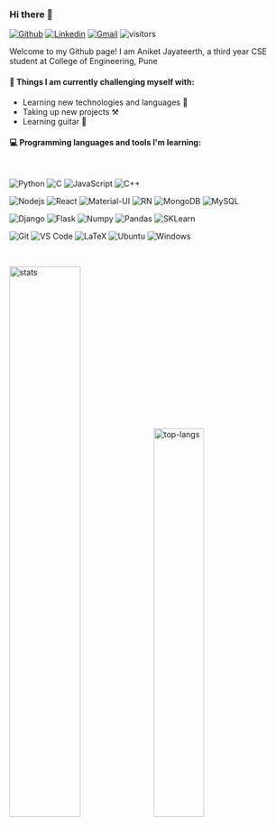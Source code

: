 ### Hi there 👋 

[![Github](https://img.shields.io/badge/-Github-000?style=flat&logo=Github&logoColor=white)](https://github.com/andipro123)
[![Linkedin](https://img.shields.io/badge/-LinkedIn-blue?style=flat&logo=Linkedin&logoColor=white)](https://in.linkedin.com/in/aniket-jayateerth-9512b816b)
[![Gmail](https://img.shields.io/badge/-Gmail-c14438?style=flat&logo=Gmail&logoColor=white)](mailto:janiket510@gmail.com)
![visitors](https://visitor-badge.laobi.icu/badge?page_id=andipro123.andipro123)

Welcome to my Github page! I am Aniket Jayateerth, a third year CSE student at College of Engineering, Pune


#### 🦾 Things I am currently challenging myself with:
- Learning new technologies and languages 💠
- Taking up new projects ⚒️
- Learning guitar 🎸

#### 💻 Programming languages and tools I'm learning: 
<br />

![Python](https://img.shields.io/badge/-Python-3776AB?style=flat-square&logo=python&logoColor=ffffff)
![C](https://img.shields.io/badge/-C%20\(Programming%20Language\)-CC342D?style=flat-square&logo=C&logoColor=ffe8e8)
![JavaScript](https://img.shields.io/badge/-JavaScript-%23F7DF1C?style=flat-square&logo=javascript&logoColor=000000&color=F7DF1E)
![C++](https://img.shields.io/badge/-++-%23F7DF1C?style=flat-square&logo=C&logoColor=ffffff&color=00599c)

![Nodejs](https://img.shields.io/badge/-Nodejs-black?style=flat-square&logo=Node.js&logoColor=00d632)
![React](https://img.shields.io/badge/-React-%23282C34?style=flat-square&logo=react)
![Material-UI](https://img.shields.io/badge/-Material%20UI-%23282C34?style=flat-square&logo=material\-ui&color=0081CB)
![RN](https://img.shields.io/badge/-React%20Native-%23282C34?style=flat-square&logo=react&&logoColor=ffffff&color=CA4245)
![MongoDB](https://img.shields.io/badge/-MongoDB-DC382D?style=flat-square&logo=mongodb&logoColor=ffffff&color=47A248)
![MySQL](https://img.shields.io/badge/-MySQL-430098?style=flat-square&logo=mysql&logoColor=ffffff&color=4479A1)


![Django](https://img.shields.io/badge/-Django-336791?style=flat-square&logo=django&color=092E20)
![Flask](https://img.shields.io/badge/-Flask-E10098?style=flat-square&logo=flask&logoColor=ffffff&color=000000)
![Numpy](https://img.shields.io/badge/-numpy-E10098?style=flat-square&logo=numpy&logoColor=ffffff&color=013243)
![Pandas](https://img.shields.io/badge/-pandas-E10098?style=flat-square&logo=pandas&logoColor=ffffff&color=150458)
![SKLearn](https://img.shields.io/badge/-sklearn-E10098?style=flat-square&logo=scikit\-learn&logoColor=ffffff&color=F7931E)

![Git](https://img.shields.io/badge/-Git-black?style=flat-square&logo=git&&logoColor=ffffff&color=F05032)
![VS Code](https://img.shields.io/badge/-VS%20Code-007ACC?style=flat-square&logo=visual-studio-code&logoColor=ffffff)
![LaTeX](https://img.shields.io/badge/-LaTeX-008080?style=flat-square&logo=latex&logoColor=ffffff)
![Ubuntu](https://img.shields.io/badge/-Ubuntu-A81D33?style=flat-square&logo=ubuntu&logoColor=ffffff&color=E95420)
![Windows](https://img.shields.io/badge/-Windows-AB2B28?style=flat-square&logo=windows&logoColor=ffffff&color=0078D6)

<br />

<p>
<img src="https://github-readme-stats.vercel.app/api?username=andipro123&show_icons=true&count_private=true&include_all_commits=true" alt="stats" width="50%"/>

<img src="https://github-readme-stats.vercel.app/api/top-langs/?username=andipro123&layout=compact&hide=Jupyter%20Notebook" alt="top-langs" width="42%" height="auto"/>
</p>